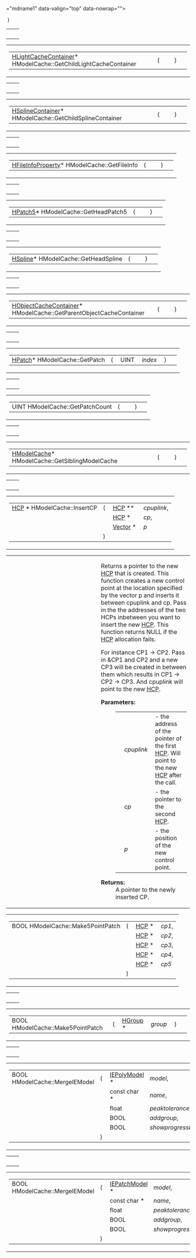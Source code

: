 ="mdname1" data-valign="top" data-nowrap=""></td>
<td class="md" data-valign="top"> ) </td>
<td class="md" data-nowrap=""></td>
</tr>
</tbody>
</table></td>
</tr>
</tbody>
</table>

|     |     |
|-----|-----|
|     |     |

<span id="99bb574cd972147c2586bf1d5f73f3ca" class="anchor"></span>

<table class="mdTable" data-cellpadding="2" data-cellspacing="0">
<colgroup>
<col style="width: 100%" />
</colgroup>
<tbody>
<tr>
<td class="mdRow"><table data-cellpadding="0" data-cellspacing="0" data-border="0">
<tbody>
<tr>
<td class="md" data-nowrap="" data-valign="top"><a href="classHLightCacheContainer.md" class="el">HLightCacheContainer</a>* HModelCache::GetChildLightCacheContainer</td>
<td class="md" data-valign="top">( </td>
<td class="mdname1" data-valign="top" data-nowrap=""></td>
<td class="md" data-valign="top"> ) </td>
<td class="md" data-nowrap=""></td>
</tr>
</tbody>
</table></td>
</tr>
</tbody>
</table>

|     |     |
|-----|-----|
|     |     |

<span id="e32d1fd7088adfc7096bb1469089546f" class="anchor"></span>

<table class="mdTable" data-cellpadding="2" data-cellspacing="0">
<colgroup>
<col style="width: 100%" />
</colgroup>
<tbody>
<tr>
<td class="mdRow"><table data-cellpadding="0" data-cellspacing="0" data-border="0">
<tbody>
<tr>
<td class="md" data-nowrap="" data-valign="top"><a href="classHSplineContainer.md" class="el">HSplineContainer</a>* HModelCache::GetChildSplineContainer</td>
<td class="md" data-valign="top">( </td>
<td class="mdname1" data-valign="top" data-nowrap=""></td>
<td class="md" data-valign="top"> ) </td>
<td class="md" data-nowrap=""></td>
</tr>
</tbody>
</table></td>
</tr>
</tbody>
</table>

|     |     |
|-----|-----|
|     |     |

<span id="5158778c75932b3f5cce79855150386f" class="anchor"></span>

<table class="mdTable" data-cellpadding="2" data-cellspacing="0">
<colgroup>
<col style="width: 100%" />
</colgroup>
<tbody>
<tr>
<td class="mdRow"><table data-cellpadding="0" data-cellspacing="0" data-border="0">
<tbody>
<tr>
<td class="md" data-nowrap="" data-valign="top"><a href="classHFileInfoProperty.md" class="el">HFileInfoProperty</a>* HModelCache::GetFileInfo</td>
<td class="md" data-valign="top">( </td>
<td class="mdname1" data-valign="top" data-nowrap=""></td>
<td class="md" data-valign="top"> ) </td>
<td class="md" data-nowrap=""></td>
</tr>
</tbody>
</table></td>
</tr>
</tbody>
</table>

|     |     |
|-----|-----|
|     |     |

<span id="0671af5a7584f064d07b3a2a064edd97" class="anchor"></span>

<table class="mdTable" data-cellpadding="2" data-cellspacing="0">
<colgroup>
<col style="width: 100%" />
</colgroup>
<tbody>
<tr>
<td class="mdRow"><table data-cellpadding="0" data-cellspacing="0" data-border="0">
<tbody>
<tr>
<td class="md" data-nowrap="" data-valign="top"><a href="classHPatch5.md" class="el">HPatch5</a>* HModelCache::GetHeadPatch5</td>
<td class="md" data-valign="top">( </td>
<td class="mdname1" data-valign="top" data-nowrap=""></td>
<td class="md" data-valign="top"> ) </td>
<td class="md" data-nowrap=""></td>
</tr>
</tbody>
</table></td>
</tr>
</tbody>
</table>

|     |     |
|-----|-----|
|     |     |

<span id="dd680dcb93a96827528e1499d8b353cf" class="anchor"></span>

<table class="mdTable" data-cellpadding="2" data-cellspacing="0">
<colgroup>
<col style="width: 100%" />
</colgroup>
<tbody>
<tr>
<td class="mdRow"><table data-cellpadding="0" data-cellspacing="0" data-border="0">
<tbody>
<tr>
<td class="md" data-nowrap="" data-valign="top"><a href="classHSpline.md" class="el">HSpline</a>* HModelCache::GetHeadSpline</td>
<td class="md" data-valign="top">( </td>
<td class="mdname1" data-valign="top" data-nowrap=""></td>
<td class="md" data-valign="top"> ) </td>
<td class="md" data-nowrap=""></td>
</tr>
</tbody>
</table></td>
</tr>
</tbody>
</table>

|     |     |
|-----|-----|
|     |     |

<span id="5216acd2cfa155ff2e19f6212d57e140" class="anchor"></span>

<table class="mdTable" data-cellpadding="2" data-cellspacing="0">
<colgroup>
<col style="width: 100%" />
</colgroup>
<tbody>
<tr>
<td class="mdRow"><table data-cellpadding="0" data-cellspacing="0" data-border="0">
<tbody>
<tr>
<td class="md" data-nowrap="" data-valign="top"><a href="classHObjectCacheContainer.md" class="el">HObjectCacheContainer</a>* HModelCache::GetParentObjectCacheContainer</td>
<td class="md" data-valign="top">( </td>
<td class="mdname1" data-valign="top" data-nowrap=""></td>
<td class="md" data-valign="top"> ) </td>
<td class="md" data-nowrap=""></td>
</tr>
</tbody>
</table></td>
</tr>
</tbody>
</table>

|     |     |
|-----|-----|
|     |     |

<span id="186073d066006bb3e7d242730cdaf54f" class="anchor"></span>

<table class="mdTable" data-cellpadding="2" data-cellspacing="0">
<colgroup>
<col style="width: 100%" />
</colgroup>
<tbody>
<tr>
<td class="mdRow"><table data-cellpadding="0" data-cellspacing="0" data-border="0">
<tbody>
<tr>
<td class="md" data-nowrap="" data-valign="top"><a href="classHPatch.md" class="el">HPatch</a>* HModelCache::GetPatch</td>
<td class="md" data-valign="top">( </td>
<td class="md" data-nowrap="" data-valign="top">UINT </td>
<td class="mdname1" data-valign="top" data-nowrap=""><em>index</em></td>
<td class="md" data-valign="top"> ) </td>
<td class="md" data-nowrap=""></td>
</tr>
</tbody>
</table></td>
</tr>
</tbody>
</table>

|     |     |
|-----|-----|
|     |     |

<span id="22831636d94524c0c9e928f70d3c3e70" class="anchor"></span>

<table class="mdTable" data-cellpadding="2" data-cellspacing="0">
<colgroup>
<col style="width: 100%" />
</colgroup>
<tbody>
<tr>
<td class="mdRow"><table data-cellpadding="0" data-cellspacing="0" data-border="0">
<tbody>
<tr>
<td class="md" data-nowrap="" data-valign="top">UINT HModelCache::GetPatchCount</td>
<td class="md" data-valign="top">( </td>
<td class="mdname1" data-valign="top" data-nowrap=""></td>
<td class="md" data-valign="top"> ) </td>
<td class="md" data-nowrap=""></td>
</tr>
</tbody>
</table></td>
</tr>
</tbody>
</table>

|     |     |
|-----|-----|
|     |     |

<span id="009a33486a3d230dceeea2e4a7c0fa04" class="anchor"></span>

<table class="mdTable" data-cellpadding="2" data-cellspacing="0">
<colgroup>
<col style="width: 100%" />
</colgroup>
<tbody>
<tr>
<td class="mdRow"><table data-cellpadding="0" data-cellspacing="0" data-border="0">
<tbody>
<tr>
<td class="md" data-nowrap="" data-valign="top"><a href="classHModelCache.md" class="el">HModelCache</a>* HModelCache::GetSiblingModelCache</td>
<td class="md" data-valign="top">( </td>
<td class="mdname1" data-valign="top" data-nowrap=""></td>
<td class="md" data-valign="top"> ) </td>
<td class="md" data-nowrap=""></td>
</tr>
</tbody>
</table></td>
</tr>
</tbody>
</table>

|     |     |
|-----|-----|
|     |     |

<span id="37d91e56daf6f36c331ffd4742b93c2f" class="anchor"></span>

<table class="mdTable" data-cellpadding="2" data-cellspacing="0">
<colgroup>
<col style="width: 100%" />
</colgroup>
<tbody>
<tr>
<td class="mdRow"><table data-cellpadding="0" data-cellspacing="0" data-border="0">
<tbody>
<tr>
<td class="md" data-nowrap="" data-valign="top"><a href="classHCP.md" class="el">HCP</a> * HModelCache::InsertCP</td>
<td class="md" data-valign="top">( </td>
<td class="md" data-nowrap="" data-valign="top"><a href="classHCP.md" class="el">HCP</a> ** </td>
<td class="mdname" data-nowrap=""><em>cpuplink</em>,</td>
</tr>
<tr>
<td class="md" style="text-align: right;" data-nowrap=""></td>
<td class="md"></td>
<td class="md" data-nowrap=""><a href="classHCP.md" class="el">HCP</a> * </td>
<td class="mdname" data-nowrap=""><em>cp</em>,</td>
</tr>
<tr>
<td class="md" style="text-align: right;" data-nowrap=""></td>
<td class="md"></td>
<td class="md" data-nowrap=""><a href="classVector.md" class="el">Vector</a> * </td>
<td class="mdname" data-nowrap=""><em>p</em></td>
</tr>
<tr>
<td class="md"></td>
<td class="md">) </td>
<td colspan="2" class="md"></td>
</tr>
</tbody>
</table></td>
</tr>
</tbody>
</table>

<table data-cellspacing="5" data-cellpadding="0" data-border="0">
<colgroup>
<col style="width: 50%" />
<col style="width: 50%" />
</colgroup>
<tbody>
<tr>
<td> </td>
<td><p>Returns a pointer to the new <a href="classHCP.md" class="el">HCP</a> that is created. This function creates a new control point at the location specified by the vector p and inserts it between cpuplink and cp. Pass in the the addresses of the two HCPs inbetween you want to insert the new <a href="classHCP.md" class="el">HCP</a>. This function returns NULL if the <a href="classHCP.md" class="el">HCP</a> allocation fails.</p>
<p>For instance CP1 -&gt; CP2. Pass in &amp;CP1 and CP2 and a new CP3 will be created in between them which results in CP1 -&gt; CP2 -&gt; CP3. And cpuplink will point to the new <a href="classHCP.md" class="el">HCP</a>.</p>
<dl>
<dt><strong>Parameters:</strong></dt>
<dd>
<table data-border="0" data-cellspacing="2" data-cellpadding="0">
<tbody>
<tr>
<td data-valign="top"></td>
<td data-valign="top"><em>cpuplink</em> </td>
<td>- the address of the pointer of the first <a href="classHCP.md" class="el">HCP</a>. Will point to the new <a href="classHCP.md" class="el">HCP</a> after the call.</td>
</tr>
<tr>
<td data-valign="top"></td>
<td data-valign="top"><em>cp</em> </td>
<td>- the pointer to the second <a href="classHCP.md" class="el">HCP</a>.</td>
</tr>
<tr>
<td data-valign="top"></td>
<td data-valign="top"><em>p</em> </td>
<td>- the position of the new control point.</td>
</tr>
</tbody>
</table>
</dd>
</dl>
<dl>
<dt><strong>Returns:</strong></dt>
<dd>
A pointer to the newly inserted CP.
</dd>
</dl></td>
</tr>
</tbody>
</table>

<span id="eacc9e81ded8f76fa862155959dc467b" class="anchor"></span>

<table class="mdTable" data-cellpadding="2" data-cellspacing="0">
<colgroup>
<col style="width: 100%" />
</colgroup>
<tbody>
<tr>
<td class="mdRow"><table data-cellpadding="0" data-cellspacing="0" data-border="0">
<tbody>
<tr>
<td class="md" data-nowrap="" data-valign="top">BOOL HModelCache::Make5PointPatch</td>
<td class="md" data-valign="top">( </td>
<td class="md" data-nowrap="" data-valign="top"><a href="classHCP.md" class="el">HCP</a> * </td>
<td class="mdname" data-nowrap=""><em>cp1</em>,</td>
</tr>
<tr>
<td class="md" style="text-align: right;" data-nowrap=""></td>
<td class="md"></td>
<td class="md" data-nowrap=""><a href="classHCP.md" class="el">HCP</a> * </td>
<td class="mdname" data-nowrap=""><em>cp2</em>,</td>
</tr>
<tr>
<td class="md" style="text-align: right;" data-nowrap=""></td>
<td class="md"></td>
<td class="md" data-nowrap=""><a href="classHCP.md" class="el">HCP</a> * </td>
<td class="mdname" data-nowrap=""><em>cp3</em>,</td>
</tr>
<tr>
<td class="md" style="text-align: right;" data-nowrap=""></td>
<td class="md"></td>
<td class="md" data-nowrap=""><a href="classHCP.md" class="el">HCP</a> * </td>
<td class="mdname" data-nowrap=""><em>cp4</em>,</td>
</tr>
<tr>
<td class="md" style="text-align: right;" data-nowrap=""></td>
<td class="md"></td>
<td class="md" data-nowrap=""><a href="classHCP.md" class="el">HCP</a> * </td>
<td class="mdname" data-nowrap=""><em>cp5</em></td>
</tr>
<tr>
<td class="md"></td>
<td class="md">) </td>
<td colspan="2" class="md"></td>
</tr>
</tbody>
</table></td>
</tr>
</tbody>
</table>

|     |     |
|-----|-----|
|     |     |

<span id="29234ade793472034a65bf90f80c9af8" class="anchor"></span>

<table class="mdTable" data-cellpadding="2" data-cellspacing="0">
<colgroup>
<col style="width: 100%" />
</colgroup>
<tbody>
<tr>
<td class="mdRow"><table data-cellpadding="0" data-cellspacing="0" data-border="0">
<tbody>
<tr>
<td class="md" data-nowrap="" data-valign="top">BOOL HModelCache::Make5PointPatch</td>
<td class="md" data-valign="top">( </td>
<td class="md" data-nowrap="" data-valign="top"><a href="classHGroup.md" class="el">HGroup</a> * </td>
<td class="mdname1" data-valign="top" data-nowrap=""><em>group</em></td>
<td class="md" data-valign="top"> ) </td>
<td class="md" data-nowrap=""></td>
</tr>
</tbody>
</table></td>
</tr>
</tbody>
</table>

|     |     |
|-----|-----|
|     |     |

<span id="f3c5dcbce604324f929a33f1ea9aa45a" class="anchor"></span>

<table class="mdTable" data-cellpadding="2" data-cellspacing="0">
<colgroup>
<col style="width: 100%" />
</colgroup>
<tbody>
<tr>
<td class="mdRow"><table data-cellpadding="0" data-cellspacing="0" data-border="0">
<tbody>
<tr>
<td class="md" data-nowrap="" data-valign="top">BOOL HModelCache::MergeIEModel</td>
<td class="md" data-valign="top">( </td>
<td class="md" data-nowrap="" data-valign="top"><a href="classIEPolyModel.md" class="el">IEPolyModel</a> * </td>
<td class="mdname" data-nowrap=""><em>model</em>,</td>
</tr>
<tr>
<td class="md" style="text-align: right;" data-nowrap=""></td>
<td class="md"></td>
<td class="md" data-nowrap="">const char * </td>
<td class="mdname" data-nowrap=""><em>name</em>,</td>
</tr>
<tr>
<td class="md" style="text-align: right;" data-nowrap=""></td>
<td class="md"></td>
<td class="md" data-nowrap="">float </td>
<td class="mdname" data-nowrap=""><em>peaktolerance</em>,</td>
</tr>
<tr>
<td class="md" style="text-align: right;" data-nowrap=""></td>
<td class="md"></td>
<td class="md" data-nowrap="">BOOL </td>
<td class="mdname" data-nowrap=""><em>addgroup</em>,</td>
</tr>
<tr>
<td class="md" style="text-align: right;" data-nowrap=""></td>
<td class="md"></td>
<td class="md" data-nowrap="">BOOL </td>
<td class="mdname" data-nowrap=""><em>showprogressbar</em></td>
</tr>
<tr>
<td class="md"></td>
<td class="md">) </td>
<td colspan="2" class="md"></td>
</tr>
</tbody>
</table></td>
</tr>
</tbody>
</table>

|     |     |
|-----|-----|
|     |     |

<span id="f70e5f4d9b79352700c45da1ea3910ea" class="anchor"></span>

<table class="mdTable" data-cellpadding="2" data-cellspacing="0">
<colgroup>
<col style="width: 100%" />
</colgroup>
<tbody>
<tr>
<td class="mdRow"><table data-cellpadding="0" data-cellspacing="0" data-border="0">
<tbody>
<tr>
<td class="md" data-nowrap="" data-valign="top">BOOL HModelCache::MergeIEModel</td>
<td class="md" data-valign="top">( </td>
<td class="md" data-nowrap="" data-valign="top"><a href="classIEPatchModel.md" class="el">IEPatchModel</a> * </td>
<td class="mdname" data-nowrap=""><em>model</em>,</td>
</tr>
<tr>
<td class="md" style="text-align: right;" data-nowrap=""></td>
<td class="md"></td>
<td class="md" data-nowrap="">const char * </td>
<td class="mdname" data-nowrap=""><em>name</em>,</td>
</tr>
<tr>
<td class="md" style="text-align: right;" data-nowrap=""></td>
<td class="md"></td>
<td class="md" data-nowrap="">float </td>
<td class="mdname" data-nowrap=""><em>peaktolerance</em>,</td>
</tr>
<tr>
<td class="md" style="text-align: right;" data-nowrap=""></td>
<td class="md"></td>
<td class="md" data-nowrap="">BOOL </td>
<td class="mdname" data-nowrap=""><em>addgroup</em>,</td>
</tr>
<tr>
<td class="md" style="text-align: right;" data-nowrap=""></td>
<td class="md"></td>
<td class="md" data-nowrap="">BOOL </td>
<td class="mdname" data-nowrap=""><em>showprogressbar</em></td>
</tr>
<tr>
<td class="md"></td>
<td class="md">) </td>
<td colspan="2